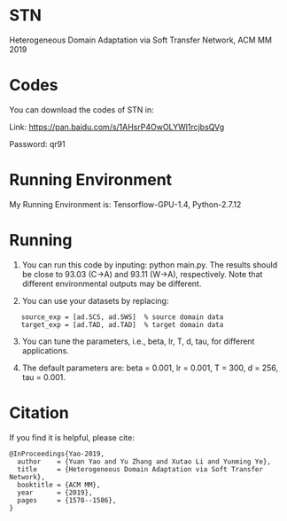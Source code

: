 # STN
Heterogeneous Domain Adaptation via Soft Transfer Network, ACM MM 2019

# Codes
You can download the codes of STN in:

   Link: https://pan.baidu.com/s/1AHsrP4OwOLYWl1rcjbsQVg  
   
   Password: qr91

# Running Environment
My Running Environment is: Tensorflow-GPU-1.4, Python-2.7.12

# Running
1. You can run this code by inputing: python main.py. The results should be close to 93.03 (C->A) and 93.11 (W->A), respectively. Note that different environmental outputs may be different.

2. You can use your datasets by replacing: 

```
   source_exp = [ad.SCS, ad.SWS]  % source domain data
   target_exp = [ad.TAD, ad.TAD]  % target domain data
```

3. You can tune the parameters, i.e., beta, lr, T, d, tau, for different applications.

4. The default parameters are: beta = 0.001, lr = 0.001, T = 300, d = 256, tau = 0.001.

# Citation

If you find it is helpful, please cite:

```
@InProceedings{Yao-2019,
  author    = {Yuan Yao and Yu Zhang and Xutao Li and Yunming Ye},
  title     = {Heterogeneous Domain Adaptation via Soft Transfer Network},
  booktitle = {ACM MM},
  year      = {2019},
  pages     = {1578--1586},
}
```
